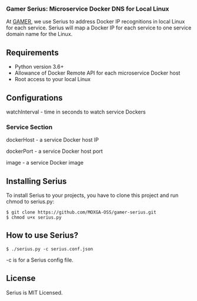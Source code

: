 ### Gamer Serius: Microservice Docker DNS for Local Linux 

At [GAMER](https://gamer.in.th), we use Serius to address Docker IP recognitions in local Linux for each service. Serius will map a Docker IP for each service to one service domain name for the Linux. 

## Requirements 

- Python version 3.6+
- Allowance of Docker Remote API for each microservice Docker host
- Root access to your local Linux

## Configurations 

watchInterval - time in seconds to watch service Dockers

### Service Section

dockerHost - a service Docker host IP

dockerPort - a service Docker host port

image - a service Docker image

## Installing Serius 

To install Serius to your projects, you have to clone this project and run chmod to serius.py:

```shell
$ git clone https://github.com/MOXGA-OSS/gamer-serius.git
$ chmod u+x serius.py
```

## How to use Serius?

```shell
$ ./serius.py -c serius.conf.json
```

-c is for a Serius config file.

## License

Serius is MIT Licensed.
